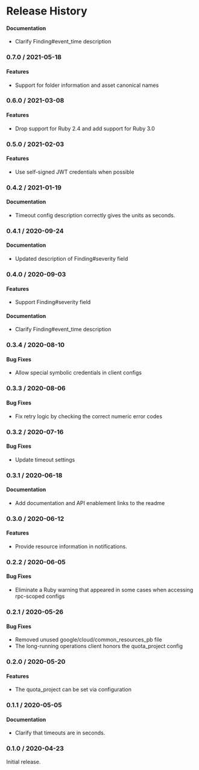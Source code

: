 # Release History

#### Documentation

* Clarify Finding#event_time description

### 0.7.0 / 2021-05-18

#### Features

* Support for folder information and asset canonical names

### 0.6.0 / 2021-03-08

#### Features

* Drop support for Ruby 2.4 and add support for Ruby 3.0

### 0.5.0 / 2021-02-03

#### Features

* Use self-signed JWT credentials when possible

### 0.4.2 / 2021-01-19

#### Documentation

* Timeout config description correctly gives the units as seconds.

### 0.4.1 / 2020-09-24

#### Documentation

* Updated description of Finding#severity field

### 0.4.0 / 2020-09-03

#### Features

* Support Finding#severity field

#### Documentation

* Clarify Finding#event_time description

### 0.3.4 / 2020-08-10

#### Bug Fixes

* Allow special symbolic credentials in client configs

### 0.3.3 / 2020-08-06

#### Bug Fixes

* Fix retry logic by checking the correct numeric error codes

### 0.3.2 / 2020-07-16

#### Bug Fixes

* Update timeout settings

### 0.3.1 / 2020-06-18

#### Documentation

* Add documentation and API enablement links to the readme

### 0.3.0 / 2020-06-12

#### Features

* Provide resource information in notifications.

### 0.2.2 / 2020-06-05

#### Bug Fixes

* Eliminate a Ruby warning that appeared in some cases when accessing rpc-scoped configs

### 0.2.1 / 2020-05-26

#### Bug Fixes

* Removed unused google/cloud/common_resources_pb file
* The long-running operations client honors the quota_project config

### 0.2.0 / 2020-05-20

#### Features

* The quota_project can be set via configuration

### 0.1.1 / 2020-05-05

#### Documentation

* Clarify that timeouts are in seconds.

### 0.1.0 / 2020-04-23

Initial release.
